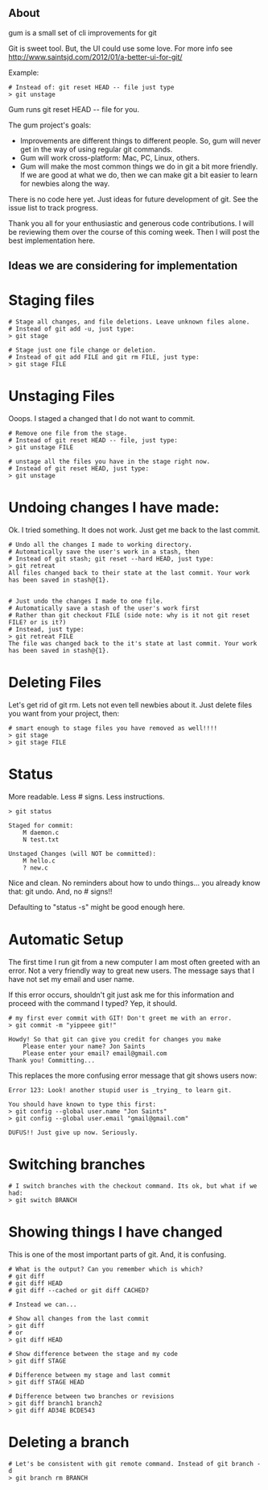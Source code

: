 About
----------

gum is a small set of cli improvements for git

Git is sweet tool. But, the UI could use some love. For more info see
http://www.saintsjd.com/2012/01/a-better-ui-for-git/ ‎

Example:

    # Instead of: git reset HEAD -- file just type
    > git unstage

Gum runs git reset HEAD -- file for you.

The gum project's goals:
*  Improvements are different things to different people. So, gum will never get in the way of using regular git commands.
*  Gum will work cross-platform: Mac, PC, Linux, others.
*  Gum will make the most common things we do in git a bit more friendly. If we are good at what we do, then we can make git a bit easier to learn for newbies along the way. 

There is no code here yet. Just ideas for future development of git. See the issue list to track progress.

Thank you all for your enthusiastic and generous code contributions. I will be reviewing them over the course of this coming week. Then I will post the best implementation here.


Ideas we are considering for implementation
--------

Staging files
========

    # Stage all changes, and file deletions. Leave unknown files alone.
    # Instead of git add -u, just type:
    > git stage

    # Stage just one file change or deletion.
    # Instead of git add FILE and git rm FILE, just type:
    > git stage FILE

Unstaging Files
========

Ooops. I staged a changed that I do not want to commit.

    # Remove one file from the stage.
    # Instead of git reset HEAD -- file, just type:
    > git unstage FILE

    # unstage all the files you have in the stage right now.
    # Instead of git reset HEAD, just type:
    > git unstage

Undoing changes I have made:
========

Ok. I tried something. It does not work. Just get me back to the last commit.

    # Undo all the changes I made to working directory.
    # Automatically save the user's work in a stash, then
    # Instead of git stash; git reset --hard HEAD, just type:
    > git retreat
    All files changed back to their state at the last commit. Your work has been saved in stash@{1}. 
    

    # Just undo the changes I made to one file.
    # Automatically save a stash of the user's work first
    # Rather than git checkout FILE (side note: why is it not git reset FILE? or is it?)
    # Instead, just type:
    > git retreat FILE
    The file was changed back to the it's state at last commit. Your work has been saved in stash@{1}. 

Deleting Files
========

Let's get rid of git rm. Lets not even tell newbies about it. Just delete files you want from your project, then:

    # smart enough to stage files you have removed as well!!!!
    > git stage
    > git stage FILE

Status
========

More readable. Less # signs. Less instructions.

    > git status

    Staged for commit:
        M daemon.c
        N test.txt

    Unstaged Changes (will NOT be committed):
        M hello.c
        ? new.c

Nice and clean. No reminders about how to undo things... you already know that: git undo. And, no # signs!!

Defaulting to "status -s" might be good enough here. 

Automatic Setup
========

The first time I run git from a new computer I am most often greeted with an error. Not a very friendly way to great new users. The message says that I have not set my email and user name.

If this error occurs, shouldn't git just ask me for this information and proceed with the command I typed? Yep, it should.

    # my first ever commit with GIT! Don't greet me with an error.
    > git commit -m "yippeee git!"

    Howdy! So that git can give you credit for changes you make
        Please enter your name? Jon Saints
        Please enter your email? email@gmail.com
    Thank you! Committing...

This replaces the more confusing error message that git shows users now:

    Error 123: Look! another stupid user is _trying_ to learn git. 

    You should have known to type this first:
    > git config --global user.name "Jon Saints"
    > git config --global user.email "gmail@gmail.com"

    DUFUS!! Just give up now. Seriously.

Switching branches
========

    # I switch branches with the checkout command. Its ok, but what if we had:
    > git switch BRANCH

Showing things I have changed
========

This is one of the most important parts of git. And, it is confusing.

    # What is the output? Can you remember which is which?
    # git diff
    # git diff HEAD
    # git diff --cached or git diff CACHED?

    # Instead we can... 

    # Show all changes from the last commit
    > git diff
    # or
    > git diff HEAD

    # Show difference between the stage and my code
    > git diff STAGE

    # Difference between my stage and last commit
    > git diff STAGE HEAD

    # Difference between two branches or revisions
    > git diff branch1 branch2
    > git diff AD34E BCDE543

Deleting a branch
========

    # Let's be consistent with git remote command. Instead of git branch -d
    > git branch rm BRANCH
